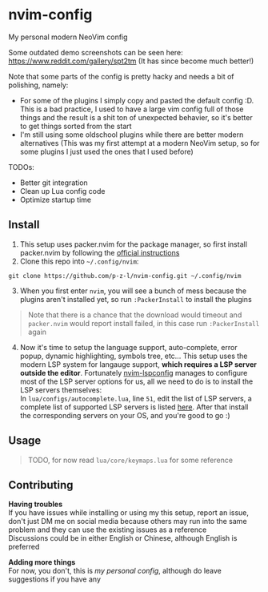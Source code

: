 # nvim-config
My personal modern NeoVim config

Some outdated demo screenshots can be seen here: https://www.reddit.com/gallery/spt2tm (It has since become much better!)

Note that some parts of the config is pretty hacky and needs a bit of polishing, namely:

- For some of the plugins I simply copy and pasted the default config :D.
This is a bad practice, I used to have a large vim config full of those things and the result is a shit ton of unexpected behavier,
so it's better to get things sorted from the start
- I'm still using some oldschool plugins while there are better modern alternatives
(This was my first attempt at a modern NeoVim setup, so for some plugins I just used the ones that I used before)

TODOs:
- Better git integration
- Clean up Lua config code
- Optimize startup time

## Install
1. This setup uses packer.nvim for the package manager, so first install packer.nvim by following the [official instructions](https://github.com/wbthomason/packer.nvim#quickstart)
2. Clone this repo into `~/.config/nvim`:
```
git clone https://github.com/p-z-l/nvim-config.git ~/.config/nvim
```
3. When you first enter `nvim`, you will see a bunch of mess because the plugins aren't installed yet, so run `:PackerInstall` to install the plugins<br>
> Note that there is a chance that the download would timeout and `packer.nvim` would report install failed, in this case run `:PackerInstall` again
4. Now it's time to setup the language support, auto-complete, error popup, dynamic highlighting, symbols tree, etc... This setup uses the modern LSP system for langauge support, **which requires a LSP server outside the editor**. Fortunately [nvim-lspconfig](https://github.com/neovim/nvim-lspconfig) manages to configure most of the LSP server options for us, all we need to do is to install the LSP servers themselves:<br>
In `lua/configs/autocomplete.lua`, line `51`, edit the list of LSP servers, a complete list of supported LSP servers is listed [here](https://github.com/neovim/nvim-lspconfig/blob/master/doc/server_configurations.md). After that install the corresponding servers on your OS, and you're good to go :)

## Usage
> TODO, for now read `lua/core/keymaps.lua` for some reference

## Contributing
**Having troubles**<br>
If you have issues while installing  or using my this setup, report an issue, 
don't just DM me on social media because others may run into the same problem and they can use the existing issues as a reference<br>
Discussions could be in either English or Chinese, although English is preferred<br>

**Adding more things**<br>
For now, you don't, this is *my personal config*, although do leave suggestions if you have any
